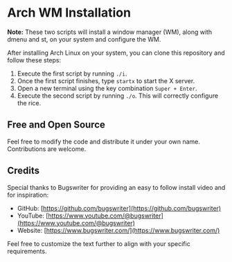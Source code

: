 # Arch WM Installation

**Note:** These two scripts will install a window manager (WM), along with dmenu and st, on your system and configure the WM.

After installing Arch Linux on your system, you can clone this repository and follow these steps:

1. Execute the first script by running `./i`.
2. Once the first script finishes, type `startx` to start the X server.
3. Open a new terminal using the key combination `Super + Enter`.
4. Execute the second script by running `./o`. This will correctly configure the rice.

## Free and Open Source

Feel free to modify the code and distribute it under your own name. Contributions are welcome.

## Credits

Special thanks to Bugswriter for providing an easy to follow install video and for inspiration:

- GitHub: [https://github.com/bugswriter](https://github.com/bugswriter)
- YouTube: [https://www.youtube.com/@bugswriter](https://www.youtube.com/@bugswriter)
- Website: [https://www.bugswriter.com/](https://www.bugswriter.com/)

Feel free to customize the text further to align with your specific requirements.
